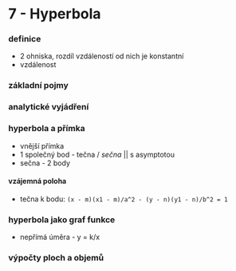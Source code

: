 
# 7 - Hyperbola

### definice
- 2 ohniska, rozdíl vzdáleností od nich je konstantní
- vzdálenost 
### základní pojmy

### analytické vyjádření

### hyperbola a přímka
- vnější přímka
- 1 společný bod - tečna / _sečna_ || s asymptotou
- sečna - 2 body

#### vzájemná poloha
- tečna k bodu: `(x - m)(x1 - m)/a^2 - (y - n)(y1 - n)/b^2 = 1`

### hyperbola jako graf funkce
- nepřímá úměra - y = k/x

### výpočty ploch a objemů

